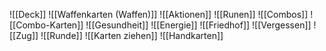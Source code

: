 ![[Deck]]
![[Waffenkarten (Waffen)]]
![[Aktionen]]
![[Runen]]
![[Combos]]
![[Combo-Karten]]
![[Gesundheit]]
![[Energie]]
![[Friedhof]]
![[Vergessen]]
![[Zug]]
![[Runde]]
![[Karten ziehen]]
![[Handkarten]]

